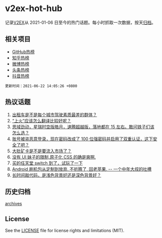 # v2ex-hot-hub

 记录[V2EX](https://www.v2ex.com/)从 2021-01-06 日至今的热门话题。每小时抓取一次数据，按天[归档](archives)。
 
 ## 相关项目

- [GitHub热榜](https://github.com/snaildev/github-hot-hub)
- [知乎热榜](https://github.com/snaildev/zhihu-hot-hub)
- [微博热榜](https://github.com/snaildev/weibo-hot-hub)
- [头条热榜](https://github.com/snaildev/toutiao-hot-hub)
- [抖音热榜](https://github.com/snaildev/douyin-hot-hub)


 `更新时间：2021-06-22 14:05:26 +0800`

## 热议话题

1. [出租车是不是每个城市驾驶素质最差的群体？](https://www.v2ex.com/t/784977)
1. [“上火”应该怎么翻译比较好呢？](https://www.v2ex.com/t/784881)
1. [思域劲动，星瑞时空版皓月，速腾超越版，落地都在 15 左右。敢问铁子们该怎么选？](https://www.v2ex.com/t/784974)
1. [账号被盗恶意登录，现在密码改成了 100 位强密码并启用了双重认证，这下安全了吧？](https://www.v2ex.com/t/784949)
1. [大批矿卡是不是要流入市场了？](https://www.v2ex.com/t/784880)
1. [没有 UI 妹子的限制,原子化 CSS 的确是爽啊.](https://www.v2ex.com/t/784909)
1. [买的任天堂 switch 到了，试玩了一下](https://www.v2ex.com/t/784843)
1. [Android 刷机包从定制到放弃. 不折腾了, 回老苹果. -- 一个中年大叔的吐槽](https://www.v2ex.com/t/784982)
1. [长时间敲代码，是浅色背景好还是深色背景好？](https://www.v2ex.com/t/785006)

## 历史归档

[archives](archives)

## License

See the [LICENSE](LICENSE) file for license rights and limitations (MIT).
